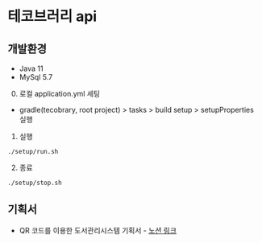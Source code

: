 # 테코브러리 api

## 개발환경

* Java 11
* MySql 5.7

0. 로컬 application.yml 세팅

* gradle(tecobrary, root project) > tasks > build setup > setupProperties 실행

1. 실행
```shell script
./setup/run.sh
```

2. 종료
```shell script
./setup/stop.sh
```

## 기획서

* QR 코드를 이용한 도서관리시스템 기획서 - [노션 링크](https://www.notion.so/QR-8353caa369c2420abcf0d6fed651994a)